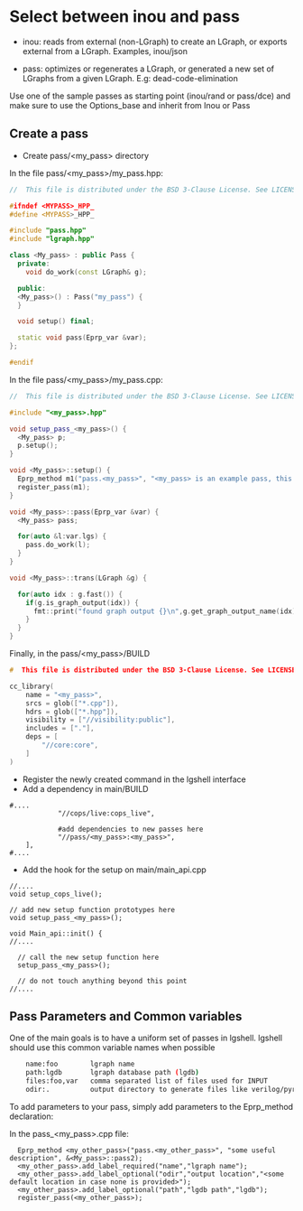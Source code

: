 # Select between inou and pass

* inou: reads from external (non-LGraph) to create an LGraph, or exports external from a LGraph.
Examples, inou/json

* pass: optimizes or regenerates a LGraph, or generated a new set of LGraphs from a given LGraph.
E.g: dead-code-elimination

Use one of the sample passes as starting point (inou/rand or pass/dce) and
 make sure to use the Options_base and inherit from Inou or Pass

## Create a pass

* Create pass/<my\_pass> directory

In the file pass/<my\_pass>/my\_pass.hpp:

```cpp
//  This file is distributed under the BSD 3-Clause License. See LICENSE for details.

#ifndef <MYPASS>_HPP_
#define <MYPASS>_HPP_

#include "pass.hpp"
#include "lgraph.hpp"

class <My_pass> : public Pass {
  private:
    void do_work(const LGraph& g);

  public:
  <My_pass>() : Pass("my_pass") {
  }

  void setup() final;

  static void pass(Eprp_var &var);
};

#endif
```

In the file pass/<my\_pass>/my\_pass.cpp:

```cpp
//  This file is distributed under the BSD 3-Clause License. See LICENSE for details.

#include "<my_pass>.hpp"

void setup_pass_<my_pass>() {
  <My_pass> p;
  p.setup();
}

void <My_pass>::setup() {
  Eprp_method m1("pass.<my_pass>", "<my_pass> is an example pass, this is an example help text", &<My_pass>::pass);
  register_pass(m1);
}

void <My_pass>::pass(Eprp_var &var) {
  <My_pass> pass;

  for(auto &l:var.lgs) {
    pass.do_work(l);
  }
}

void <My_pass>::trans(LGraph &g) {

  for(auto idx : g.fast()) {
    if(g.is_graph_output(idx)) {
      fmt::print("found graph output {}\n",g.get_graph_output_name(idx));
    }
  }
}
```

Finally, in the pass/<my\_pass>/BUILD

```cpp
#  This file is distributed under the BSD 3-Clause License. See LICENSE for details.

cc_library(
    name = "<my_pass>",
    srcs = glob(["*.cpp"]),
    hdrs = glob(["*.hpp"]),
    visibility = ["//visibility:public"],
    includes = ["."],
    deps = [
        "//core:core",
    ]
)
```

* Register the newly created command in the lgshell interface
* Add a dependency in main/BUILD

```
#....
            "//cops/live:cops_live",

            #add dependencies to new passes here
            "//pass/<my_pass>:<my_pass>",
    ],
#....

```

  * Add the hook for the setup on main/main\_api.cpp

```
//....
void setup_cops_live();

// add new setup function prototypes here
void setup_pass_<my_pass>();

void Main_api::init() {
//....

  // call the new setup function here
  setup_pass_<my_pass>();

  // do not touch anything beyond this point
//....
```

## Pass Parameters and Common variables

 One of the main goals is to have a uniform set of passes in lgshell. lgshell should use this common
variable names when possible

```bash
    name:foo        lgraph name
    path:lgdb       lgraph database path (lgdb)
    files:foo,var   comma separated list of files used for INPUT
    odir:.          output directory to generate files like verilog/pyrope...
```

To add parameters to your pass, simply add parameters to the Eprp\_method declaration:

In the pass\_<my_pass>.cpp file:

```
  Eprp_method <my_other_pass>("pass.<my_other_pass>", "some useful description", &<My_pass>::pass2);
  <my_other_pass>.add_label_required("name","lgraph name");
  <my_other_pass>.add_label_optional("odir","output location","<some default location in case none is provided>");
  <my_other_pass>.add_label_optional("path","lgdb path","lgdb");
  register_pass(<my_other_pass>);
```
